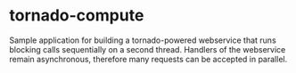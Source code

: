 # tornado-compute
Sample application for building a tornado-powered webservice that runs blocking calls sequentially on a second thread. Handlers of the webservice remain asynchronous, therefore many requests can be accepted in parallel.
